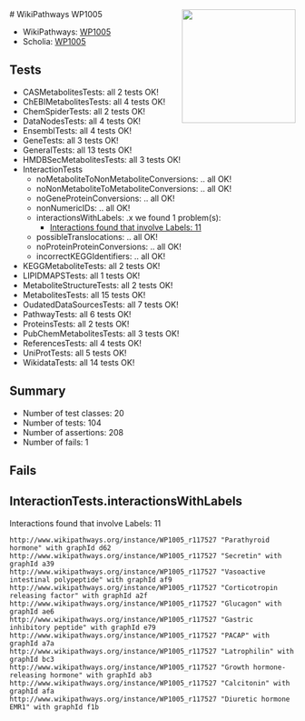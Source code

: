 <img style="float: right; width: 200px" src="https://upload.wikimedia.org/wikipedia/commons/thumb/8/83/Wplogo_with_text_500.png/640px-Wplogo_with_text_500.png" />
# WikiPathways WP1005

* WikiPathways: [WP1005](https://new.wikipathways.org/pathways/WP1005)
* Scholia: [WP1005](https://scholia.toolforge.org/wikipathways/WP1005)
## Tests
* CASMetabolitesTests: all 2 tests OK!
* ChEBIMetabolitesTests: all 4 tests OK!
* ChemSpiderTests: all 2 tests OK!
* DataNodesTests: all 4 tests OK!
* EnsemblTests: all 4 tests OK!
* GeneTests: all 3 tests OK!
* GeneralTests: all 13 tests OK!
* HMDBSecMetabolitesTests: all 3 tests OK!
* InteractionTests
    * noMetaboliteToNonMetaboliteConversions: .. all OK!
    * noNonMetaboliteToMetaboliteConversions: .. all OK!
    * noGeneProteinConversions: .. all OK!
    * nonNumericIDs: .. all OK!
    * interactionsWithLabels: .x we found 1 problem(s):
        * [Interactions found that involve Labels: 11](#fe97a8b9)
    * possibleTranslocations: .. all OK!
    * noProteinProteinConversions: .. all OK!
    * incorrectKEGGIdentifiers: .. all OK!
* KEGGMetaboliteTests: all 2 tests OK!
* LIPIDMAPSTests: all 1 tests OK!
* MetaboliteStructureTests: all 2 tests OK!
* MetabolitesTests: all 15 tests OK!
* OudatedDataSourcesTests: all 7 tests OK!
* PathwayTests: all 6 tests OK!
* ProteinsTests: all 2 tests OK!
* PubChemMetabolitesTests: all 3 tests OK!
* ReferencesTests: all 4 tests OK!
* UniProtTests: all 5 tests OK!
* WikidataTests: all 14 tests OK!


## Summary

* Number of test classes: 20
* Number of tests: 104
* Number of assertions: 208
* Number of fails: 1

## Fails

<a name="fe97a8b9" />

## InteractionTests.interactionsWithLabels

Interactions found that involve Labels: 11
```
http://www.wikipathways.org/instance/WP1005_r117527 "Parathyroid hormone" with graphId d62
http://www.wikipathways.org/instance/WP1005_r117527 "Secretin" with graphId a39
http://www.wikipathways.org/instance/WP1005_r117527 "Vasoactive intestinal polypeptide" with graphId af9
http://www.wikipathways.org/instance/WP1005_r117527 "Corticotropin releasing factor" with graphId a2f
http://www.wikipathways.org/instance/WP1005_r117527 "Glucagon" with graphId ae6
http://www.wikipathways.org/instance/WP1005_r117527 "Gastric inhibitory peptide" with graphId e79
http://www.wikipathways.org/instance/WP1005_r117527 "PACAP" with graphId a7a
http://www.wikipathways.org/instance/WP1005_r117527 "Latrophilin" with graphId bc3
http://www.wikipathways.org/instance/WP1005_r117527 "Growth hormone-releasing hormone" with graphId ab3
http://www.wikipathways.org/instance/WP1005_r117527 "Calcitonin" with graphId afa
http://www.wikipathways.org/instance/WP1005_r117527 "Diuretic hormone
EMR1" with graphId f1b
```

